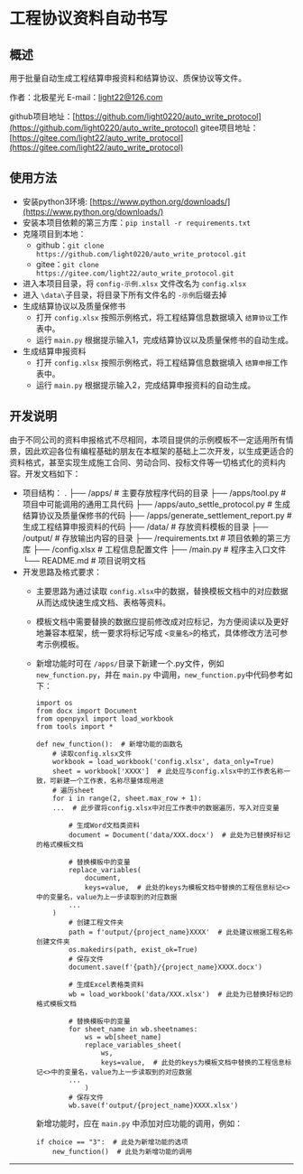 # 工程协议资料自动书写

## 概述

用于批量自动生成工程结算申报资料和结算协议、质保协议等文件。

作者：北极星光	E-mail：light22@126.com

github项目地址：[https://github.com/light0220/auto_write_protocol](https://github.com/light0220/auto_write_protocol)
gitee项目地址：[https://gitee.com/light22/auto_write_protocol](https://gitee.com/light22/auto_write_protocol)

## 使用方法

+ 安装python3环境: [https://www.python.org/downloads/](https://www.python.org/downloads/)
+ 安装本项目依赖的第三方库：`pip install -r requirements.txt`
+ 克隆项目到本地：
  + github：`git clone https://github.com/light0220/auto_write_protocol.git`
  + gitee：`git clone https://gitee.com/light22/auto_write_protocol.git`
+ 进入本项目目录，将 `config-示例.xlsx` 文件改名为 `config.xlsx`
+ 进入 `\data\`子目录，将目录下所有文件名的 `-示例`后缀去掉
+ 生成结算协议以及质量保修书
  + 打开 `config.xlsx` 按照示例格式，将工程结算信息数据填入 `结算协议`工作表中。
  + 运行 `main.py` 根据提示输入1，完成结算协议以及质量保修书的自动生成。
+ 生成结算申报资料
  + 打开 `config.xlsx` 按照示例格式，将工程结算信息数据填入 `结算申报`工作表中。
  + 运行 `main.py` 根据提示输入2，完成结算申报资料的自动生成。

## 开发说明

由于不同公司的资料申报格式不尽相同，本项目提供的示例模板不一定适用所有情景，因此欢迎各位有编程基础的朋友在本框架的基础上二次开发，以生成更适合的资料格式，甚至实现生成施工合同、劳动合同、投标文件等一切格式化的资料内容。开发文档如下：

+ 项目结构：
  .
  ├── /apps/  # 主要存放程序代码的目录
  ├── /apps/tool.py  # 项目中可能调用的通用工具代码
  ├── /apps/auto_settle_protocol.py  # 生成结算协议及质量保修书的代码
  ├── /apps/generate_settlement_report.py  # 生成工程结算申报资料的代码
  ├── /data/  # 存放资料模板的目录
  ├── /output/  # 存放输出内容的目录
  ├── /requirements.txt  # 项目依赖的第三方库
  ├── /config.xlsx  # 工程信息配置文件
  ├── /main.py  # 程序主入口文件
  └── README.md  # 项目说明文档
+ 开发思路及格式要求：
  + 主要思路为通过读取 `config.xlsx`中的数据，替换模板文档中的对应数据从而达成快速生成文档、表格等资料。
  + 模板文档中需要替换的数据应提前修改成对应标记，为方便阅读以及更好地兼容本框架，统一要求将标记写成 `<变量名>`的格式，具体修改方法可参考示例模板。
  + 新增功能时可在 `/apps/`目录下新建一个.py文件，例如 `new_function.py`，并在 `main.py` 中调用，`new_function.py`中代码参考如下：
    ```
    import os
    from docx import Document
    from openpyxl import load_workbook
    from tools import *

    def new_function():  # 新增功能的函数名
        # 读取config.xlsx文件
        workbook = load_workbook('config.xlsx', data_only=True)
        sheet = workbook['XXXX']  # 此处应与config.xlsx中的工作表名称一致，可新建一个工作表，名称尽量体现用途
        # 遍历sheet
        for i in range(2, sheet.max_row + 1):
    	...  # 此步骤将config.xlsx中对应工作表中的数据遍历，写入对应变量

            # 生成Word文档类资料
            document = Document('data/XXX.docx')  # 此处为已替换好标记的格式模板文档

            # 替换模板中的变量
            replace_variables(
                document,
                keys=value,  # 此处的keys为模板文档中替换的工程信息标记<>中的变量名，value为上一步读取到的对应数据
    	    ...
    	)
            # 创建工程文件夹
            path = f'output/{project_name}XXXX'  # 此处建议根据工程名称创建文件夹
            os.makedirs(path, exist_ok=True)
            # 保存文件
            document.save(f'{path}/{project_name}XXXX.docx')

            # 生成Excel表格类资料
            wb = load_workbook('data/XXX.xlsx')  # 此处为已替换好标记的格式模板文档

            # 替换模板中的变量
            for sheet_name in wb.sheetnames:
                ws = wb[sheet_name]
                replace_variables_sheet(
                    ws,
                    keys=value,  # 此处的keys为模板文档中替换的工程信息标记<>中的变量名，value为上一步读取到的对应数据
    	    ...
                )
            # 保存文件
            wb.save(f'output/{project_name}XXXX.xlsx')

    ```

    新增功能时，应在 `main.py` 中添加对应功能的调用，例如：
    ```
    if choice == "3":  # 此处为新增功能的选项
        new_function()  # 此处为新增功能的调用
    ```

---
